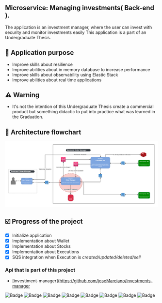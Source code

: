 ## Microservice: Managing investments( Back-end ).

The application is an investment manager, where the user can invest with security and monitor investments easily
This application is a part of an Undergraduate Thesis.

## :pushpin: Application purpose

- Improve skills about resilience 
- Improve abilities about in memory database to increase performance
- Improve skills about observability using Elastic Stack
- Improve abilities about real time applications

## :warning: Warning

- It's not the intention of this Undergraduate Thesis create a commercial product but something didactic
  to put into practice what was learned in the Graduation.

## :wrench: Architecture flowchart

![diagram-image](arch-diagram.png)

## :ballot_box_with_check: Progress of the project

- [x] Initialize application
- [x] Implementation about Wallet
- [x] Implementation about Stocks
- [x] Implementation about Executions
- [x] SQS integration when Execution is _created/updated/deleted/sell_

### Api that is part of this project

- [investiment-manager](https://github.com/joseMarciano/investments-manager

![Badge](https://img.shields.io/badge/Spring_Boot--%236DB33F?style=for-the-badge&logo=SpringBoot&color=6DB33F)
![Badge](https://img.shields.io/badge/Swagger--%236DB33F?style=for-the-badge&logo=Swagger&color=#85EA2D)
![Badge](https://img.shields.io/badge/PostgeSQL--%236DB33F?style=for-the-badge&logo=Postgresql&color=4169E1)
![Badge](https://img.shields.io/badge/Flyway--%2347A248?style=for-the-badge&logo=Flyway&color=CC0200)
![Badge](https://img.shields.io/badge/AMAZON_SQS--%2347A248?style=for-the-badge&logo=AmazonSQS&color=FF4F8B)
![Badge](https://img.shields.io/badge/Redis--%2347A248?style=for-the-badge&logo=Redis&color=DC382D)
![Badge](https://img.shields.io/badge/Docker--%2347A248?style=for-the-badge&logo=Docker&color=2496ED)
![Badge](https://img.shields.io/badge/Elastic_Stack--%2347A248?style=for-the-badge&logo=ElasticStack&color=005571)


